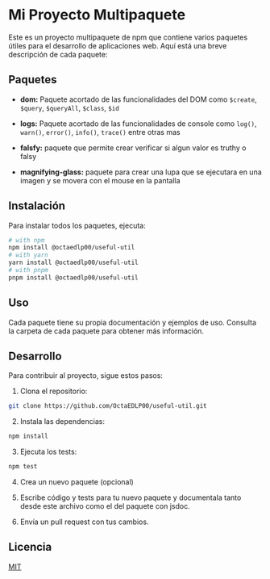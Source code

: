 # Mi Proyecto Multipaquete

Este es un proyecto multipaquete de npm que contiene varios paquetes útiles para el desarrollo de aplicaciones web. Aquí está una breve descripción de cada paquete:

## Paquetes

- **dom:** Paquete acortado de las funcionalidades del DOM como `$create`, `$query`, `$queryAll`, `$class`, `$id`

- **logs:** Paquete acortado de las funcionalidades de console como `log()`, `warn()`, `error()`, `info()`, `trace()` entre otras mas 

- **falsfy:** paquete que permite crear verificar si algun valor es truthy o falsy

- **magnifying-glass:** paquete para crear una lupa que se ejecutara en una imagen y se movera con el mouse en la pantalla 

## Instalación

Para instalar todos los paquetes, ejecuta:

```bash
# with npm
npm install @octaedlp00/useful-util
# with yarn
yarn install @octaedlp00/useful-util
# with pnpm
pnpm install @octaedlp00/useful-util
```

## Uso

Cada paquete tiene su propia documentación y ejemplos de uso. Consulta la carpeta de cada paquete para obtener más información.

## Desarrollo

Para contribuir al proyecto, sigue estos pasos:

1. Clona el repositorio:

```bash
git clone https://github.com/OctaEDLP00/useful-util.git
```

2. Instala las dependencias:

```bash
npm install
```

3. Ejecuta los tests:

```bash
npm test
```

4. Crea un nuevo paquete (opcional)

5. Escribe código y tests para tu nuevo paquete y documentala tanto desde este archivo como el del paquete con jsdoc.

6. Envía un pull request con tus cambios.

## Licencia

[MIT]()